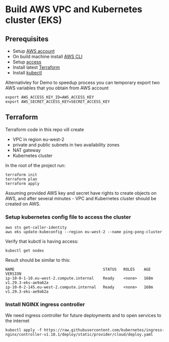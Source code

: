 # Build AWS VPC and Kubernetes cluster (EKS)

## Prerequisites 
- Setup [AWS account](https://docs.aws.amazon.com/SetUp/latest/UserGuide/setup-AWSsignup.html)
- On build machine install [AWS CLI](https://docs.aws.amazon.com/cli/latest/userguide/getting-started-install.html)
- Setup [access](https://docs.aws.amazon.com/cli/latest/userguide/getting-started-quickstart.html) 
- Install latest [Terraform](https://developer.hashicorp.com/terraform/install)
- Install [kubectl](https://kubernetes.io/docs/tasks/tools/install-kubectl-linux/)  

Alternativley for Demo to speedup process you can temporary export two AWS variables that you obtain from AWS account 
``` 
export AWS_ACCESS_KEY_ID=AWS_ACCESS_KEY 
export AWS_SECRET_ACCESS_KEY=SECRET_ACCESS_KEY
```

## Terraform 

Terraform code in this repo vill create
- VPC in region eu-west-2
- private and public subnets in two availability zones
- NAT gateway
- Kubernetes cluster

In the root of the project run:
```
terraform init
terraform plan
terraform apply
```
 
 Assuming provided AWS key and secret have rights to create objects on AWS, and after several minutes - VPC and Kubernetes cluster should be created on AWS.
 
 ### Setup kubernetes config file to access the cluster
 
 ```
 aws sts get-caller-identity
 aws eks update-kubeconfig --region eu-west-2 --name ping-pong-cluster
```


Verify that kubctl is having access:
```
kubectl get nodes
```
Result should be similar to this:
```
NAME                                       STATUS   ROLES    AGE    VERSION
ip-10-0-1-10.eu-west-2.compute.internal    Ready    <none>   168m   v1.29.3-eks-ae9a62a
ip-10-0-2-145.eu-west-2.compute.internal   Ready    <none>   168m   v1.29.3-eks-ae9a62a
```

 ### Install NGINX ingress controller
 We need ingress controller for future deployments and to open services to the internet
 
 ```
 kubectl apply -f https://raw.githubusercontent.com/kubernetes/ingress-nginx/controller-v1.10.1/deploy/static/provider/cloud/deploy.yaml
 ```
 
